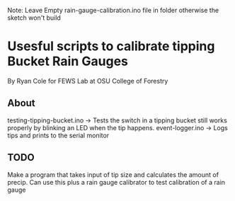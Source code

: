Note: Leave Empty rain-gauge-calibration.ino file in folder otherwise the sketch won't build

# Usesful scripts to calibrate tipping Bucket Rain Gauges
By Ryan Cole for FEWS Lab at OSU College of Forestry

## About
testing-tipping-bucket.ino -> Tests the switch in a tipping bucket still works properly by blinking an LED when the tip happens.
event-logger.ino -> Logs tips and prints to the serial monitor

## TODO
Make a program that takes input of tip size and calculates the amount of precip. Can use this plus a rain gauge calibrator to test calibration of a rain gauge


